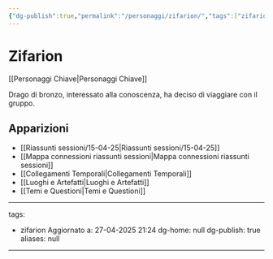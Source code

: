 ```yaml
---
{"dg-publish":true,"permalink":"/personaggi/zifarion/","tags":["zifarion"]}
---
```


# Zifarion

[[Personaggi Chiave\|Personaggi Chiave]]

Drago di bronzo, interessato alla conoscenza, ha deciso di viaggiare con il gruppo.

## Apparizioni
- [[Riassunti sessioni/15-04-25\|Riassunti sessioni/15-04-25]]
- [[Mappa connessioni riassunti sessioni\|Mappa connessioni riassunti sessioni]]
- [[Collegamenti Temporali\|Collegamenti Temporali]]
- [[Luoghi e Artefatti\|Luoghi e Artefatti]]
- [[Temi e Questioni\|Temi e Questioni]]

---
tags:
  - zifarion
Aggiornato a: 27-04-2025  21:24
dg-home: null
dg-publish: true
aliases: null
---